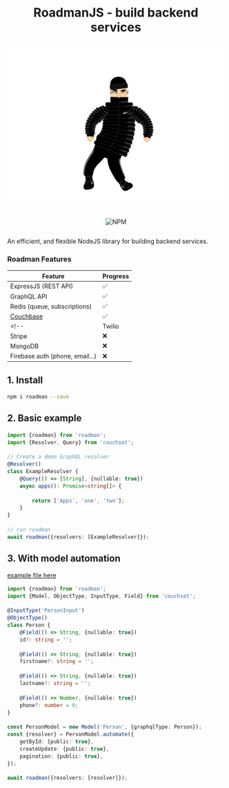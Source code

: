 
<p align="center">
  <h1 align="center"> RoadmanJS - build backend services</h1>
</p>


<div align="center">

<img width="500px" src="./docs/roadman_dance.gif"></img>


<div style="display: flex;justify-content:center;">

<img alt="NPM" src="https://img.shields.io/npm/dt/roadman.svg"></img>
 

</div>

</div>


An efficient, and flexible NodeJS library for building backend services.


### Roadman Features


| Feature            | Progress |
| ----------------- | -------- |
| ExpressJS (REST API)              | ✅        |
| GraphQL API | ✅        |
| Redis (queue, subscriptions)     | ✅        |
| [Couchbase](https://github.com/roadmanjs/couchset)   | ✅        |
<!-- | Twilio       | ❌        |
| Stripe       | ❌        |
| MongoDB       | ❌        |
| Firebase auth (phone, email...)      | ❌        | -->

## 1. Install
```bash
npm i roadman --save
```

## 2. Basic example
```ts
import {roadman} from 'roadman';
import {Resolver, Query} from 'couchset';

// Create a demo GraphQL resolver
@Resolver()
class ExampleResolver {
    @Query(() => [String], {nullable: true})
    async apps(): Promise<string[]> {

        return ['Apps', 'one', 'two'];
    }
}

// run roadman
await roadman({resolvers: [ExampleResolver]});

```


## 3. With model automation
 [example file here](./src/app.example.ts)

```ts
import {roadman} from 'roadman';
import {Model, ObjectType, InputType, Field} from 'couchset';

@InputType('PersonInput')
@ObjectType()
class Person {
    @Field(() => String, {nullable: true})
    id?: string = '';

    @Field(() => String, {nullable: true})
    firstname?: string = '';

    @Field(() => String, {nullable: true})
    lastname?: string = '';

    @Field(() => Number, {nullable: true})
    phone?: number = 0;
}

const PersonModel = new Model('Person', {graphqlType: Person});
const {resolver} = PersonModel.automate({
    getById: {public: true},
    createUpdate: {public: true},
    pagination: {public: true},
});

await roadman({resolvers: [resolver]});

```
